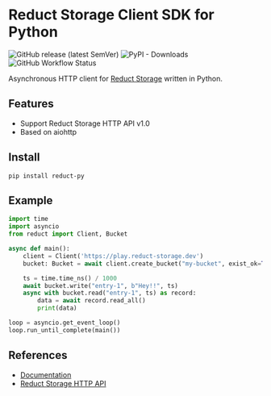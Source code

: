 # Reduct Storage Client SDK for Python

![GitHub release (latest SemVer)](https://img.shields.io/github/v/release/reduct-storage/reduct-py)
![PyPI - Downloads](https://img.shields.io/pypi/dm/reduct-py)
![GitHub Workflow Status](https://img.shields.io/github/workflow/status/reduct-storage/reduct-py/ci)

Asynchronous HTTP client for [Reduct Storage](https://reduct-storage.dev) written in Python.

## Features

* Support Reduct Storage HTTP API v1.0
* Based on aiohttp

## Install

```
pip install reduct-py
```

## Example

```python
import time
import asyncio
from reduct import Client, Bucket

async def main():
    client = Client('https://play.reduct-storage.dev')
    bucket: Bucket = await client.create_bucket("my-bucket", exist_ok=True)

    ts = time.time_ns() / 1000
    await bucket.write("entry-1", b"Hey!!", ts)
    async with bucket.read("entry-1", ts) as record:
        data = await record.read_all()
        print(data)

loop = asyncio.get_event_loop()
loop.run_until_complete(main())
```

## References

* [Documentation](http://reduct-py.rtfd.io/)
* [Reduct Storage HTTP API](https://docs.reduct-storage.dev/http-api)
